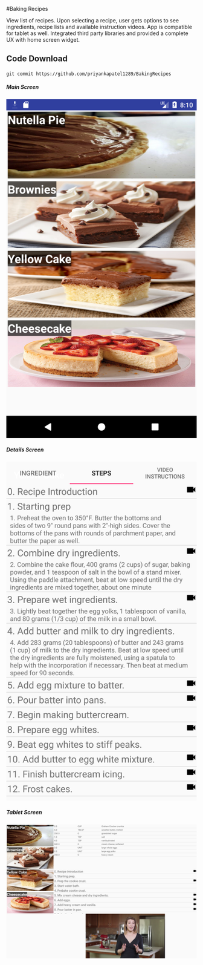 #Baking Recipes

View list of recipes. Upon selecting a recipe, user gets options to see ingredients, recipe lists and available instruction videos. App is compatible for tablet as well. Integrated third party libraries and provided a complete UX with home screen widget.

## Code Download
`git commit https://github.com/priyankapatel1289/BakingRecipes`

##### Main Screen

![Alt text](https://github.com/priyankapatel1289/BakingRecipes/blob/master/app/src/main/res/drawable/screenshot_recipes.png?raw=true "Main screen") 

##### Details Screen

![Alt text](https://github.com/priyankapatel1289/BakingRecipes/blob/master/app/src/main/res/drawable/screenshot_details.png?raw=true "Details screen") 

##### Tablet Screen

![Alt text](https://github.com/priyankapatel1289/BakingRecipes/blob/master/app/src/main/res/drawable/screenshot_tablet.png?raw=true "Tablet screen") 


